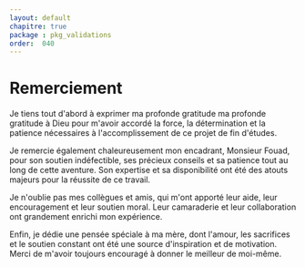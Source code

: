 ```yaml
---
layout: default
chapitre: true
package : pkg_validations
order:  040 
---
```


# Remerciement

Je tiens tout d'abord à exprimer ma profonde gratitude ma profonde gratitude à Dieu pour m'avoir accordé la force, la détermination et la patience nécessaires à l'accomplissement de ce projet de fin d'études.

Je remercie également chaleureusement mon encadrant, Monsieur Fouad, pour son soutien indéfectible, ses précieux conseils et sa patience tout au long de cette aventure. Son expertise et sa disponibilité ont été des atouts majeurs pour la réussite de ce travail.

Je n'oublie pas mes collègues et amis, qui m'ont apporté leur aide, leur encouragement et leur soutien moral. Leur camaraderie et leur collaboration ont grandement enrichi mon expérience.

Enfin, je dédie une pensée spéciale à ma mère, dont l'amour, les sacrifices et le soutien constant ont été une source d'inspiration et de motivation. Merci de m'avoir toujours encouragé à donner le meilleur de moi-même.